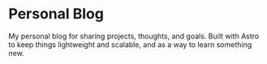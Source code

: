 # Personal Blog

My personal blog for sharing projects, thoughts, and goals. Built with Astro to keep things lightweight and scalable, and as a way to learn something new.
